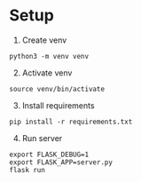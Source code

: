 # Setup
1. Create venv

```python3 -m venv venv```

2. Activate venv

```source venv/bin/activate```

3. Install requirements

```pip install -r requirements.txt```

4. Run server
```
export FLASK_DEBUG=1
export FLASK_APP=server.py
flask run
```